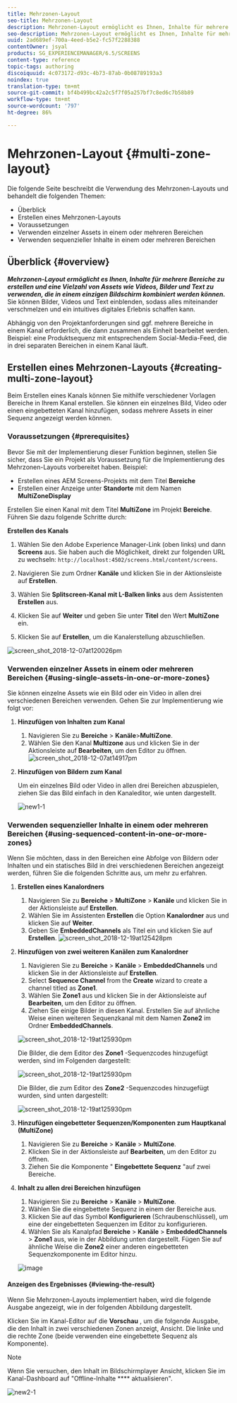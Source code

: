 ```yaml
---
title: Mehrzonen-Layout
seo-title: Mehrzonen-Layout
description: Mehrzonen-Layout ermöglicht es Ihnen, Inhalte für mehrere Bereiche zu erstellen und eine Vielzahl von Assets wie Videos, Bilder und Text zu verwenden, die in einem einzigen Bildschirm kombiniert werden können. Auf dieser Seite erfahren Sie mehr.
seo-description: Mehrzonen-Layout ermöglicht es Ihnen, Inhalte für mehrere Bereiche zu erstellen und eine Vielzahl von Assets wie Videos, Bilder und Text zu verwenden, die in einem einzigen Bildschirm kombiniert werden können. Auf dieser Seite erfahren Sie mehr.
uuid: 2ad689ef-700a-4eed-b5e2-fc57f2288388
contentOwner: jsyal
products: SG_EXPERIENCEMANAGER/6.5/SCREENS
content-type: reference
topic-tags: authoring
discoiquuid: 4c073172-d93c-4b73-87ab-0b08789193a3
noindex: true
translation-type: tm+mt
source-git-commit: bf4b499bc42a2c5f7f05a257bf7c8ed6c7b58b89
workflow-type: tm+mt
source-wordcount: '797'
ht-degree: 86%

---
```



# Mehrzonen-Layout {#multi-zone-layout}

Die folgende Seite beschreibt die Verwendung des Mehrzonen-Layouts und behandelt die folgenden Themen:

* Überblick
* Erstellen eines Mehrzonen-Layouts
* Voraussetzungen
* Verwenden einzelner Assets in einem oder mehreren Bereichen
* Verwenden sequenzieller Inhalte in einem oder mehreren Bereichen

## Überblick {#overview}

***Mehrzonen-Layout ermöglicht es Ihnen, Inhalte für mehrere Bereiche zu erstellen und eine Vielzahl von Assets wie Videos, Bilder und Text zu verwenden, die in einem einzigen Bildschirm kombiniert werden können.*** Sie können Bilder, Videos und Text einblenden, sodass alles miteinander verschmelzen und ein intuitives digitales Erlebnis schaffen kann.

Abhängig von den Projektanforderungen sind ggf. mehrere Bereiche in einem Kanal erforderlich, die dann zusammen als Einheit bearbeitet werden. Beispiel: eine Produktsequenz mit entsprechendem Social-Media-Feed, die in drei separaten Bereichen in einem Kanal läuft.

## Erstellen eines Mehrzonen-Layouts {#creating-multi-zone-layout}

Beim Erstellen eines Kanals können Sie mithilfe verschiedener Vorlagen Bereiche in Ihrem Kanal erstellen. Sie können ein einzelnes Bild, Video oder einen eingebetteten Kanal hinzufügen, sodass mehrere Assets in einer Sequenz angezeigt werden können.

### Voraussetzungen {#prerequisites}

Bevor Sie mit der Implementierung dieser Funktion beginnen, stellen Sie sicher, dass Sie ein Projekt als Voraussetzung für die Implementierung des Mehrzonen-Layouts vorbereitet haben. Beispiel:

* Erstellen eines AEM Screens-Projekts mit dem Titel **Bereiche**
* Erstellen einer Anzeige unter **Standorte** mit dem Namen **MultiZoneDisplay**

Erstellen Sie einen Kanal mit dem Titel **MultiZone** im Projekt **Bereiche**. Führen Sie dazu folgende Schritte durch:

**Erstellen des Kanals**

1. Wählen Sie den Adobe Experience Manager-Link (oben links) und dann **Screens** aus. Sie haben auch die Möglichkeit, direkt zur folgenden URL zu wechseln: `http://localhost:4502/screens.html/content/screens`.
1. Navigieren Sie zum Ordner **Kanäle** und klicken Sie in der Aktionsleiste auf **Erstellen**.

1. Wählen Sie **Splitscreen-Kanal mit L-Balken links** aus dem Assistenten **Erstellen** aus.

1. Klicken Sie auf **Weiter** und geben Sie unter **Titel** den Wert **MultiZone** ein.

1. Klicken Sie auf **Erstellen**, um die Kanalerstellung abzuschließen.

![screen_shot_2018-12-07at120026pm](assets/screen_shot_2018-12-07at120026pm.png)

### Verwenden einzelner Assets in einem oder mehreren Bereichen {#using-single-assets-in-one-or-more-zones}

Sie können einzelne Assets wie ein Bild oder ein Video in allen drei verschiedenen Bereichen verwenden. Gehen Sie zur Implementierung wie folgt vor:

1. **Hinzufügen von Inhalten zum Kanal**

   1. Navigieren Sie zu **Bereiche** > **Kanäle**>**MultiZone**.
   1. Wählen Sie den Kanal **Multizone** aus und klicken Sie in der Aktionsleiste auf **Bearbeiten**, um den Editor zu öffnen.
   ![screen_shot_2018-12-07at14917pm](assets/screen_shot_2018-12-07at14917pm.png)

1. **Hinzufügen von Bildern zum Kanal**

   Um ein einzelnes Bild oder Video in allen drei Bereichen abzuspielen, ziehen Sie das Bild einfach in den Kanaleditor, wie unten dargestellt.

   ![new1-1](assets/new1-1.gif)

### Verwenden sequenzieller Inhalte in einem oder mehreren Bereichen {#using-sequenced-content-in-one-or-more-zones}

Wenn Sie möchten, dass in den Bereichen eine Abfolge von Bildern oder Inhalten und ein statisches Bild in drei verschiedenen Bereichen angezeigt werden, führen Sie die folgenden Schritte aus, um mehr zu erfahren.

1. **Erstellen eines Kanalordners**

   1. Navigieren Sie zu **Bereiche** > **MultiZone** > **Kanäle** und klicken Sie in der Aktionsleiste auf **Erstellen**.
   1. Wählen Sie im Assistenten **Erstellen** die Option **Kanalordner** aus und klicken Sie auf **Weiter**.
   1. Geben Sie **EmbeddedChannels** als Titel ein und klicken Sie auf **Erstellen**.
   ![screen_shot_2018-12-19at125428pm](assets/screen_shot_2018-12-19at125428pm.png)

1. **Hinzufügen von zwei weiteren Kanälen zum Kanalordner**

   1. Navigieren Sie zu **Bereiche** > **Kanäle** > **EmbeddedChannels** und klicken Sie in der Aktionsleiste auf **Erstellen**.
   1. Select **Sequence Channel** from the **Create** wizard to create a channel titled as **Zone1**.
   1. Wählen Sie **Zone1** aus und klicken Sie in der Aktionsleiste auf **Bearbeiten**, um den Editor zu öffnen.
   1. Ziehen Sie einige Bilder in diesen Kanal.
   Erstellen Sie auf ähnliche Weise einen weiteren Sequenzkanal mit dem Namen **Zone2** im Ordner **EmbeddedChannels**.

   ![screen_shot_2018-12-19at125930pm](assets/screen_shot_2018-12-19at125930pm.png)

   Die Bilder, die dem Editor des **Zone1** -Sequenzcodes hinzugefügt werden, sind im Folgenden dargestellt:

   ![screen_shot_2018-12-19at125930pm](/help/user-guide/assets/multi-zone/multizone-1.png)

   Die Bilder, die zum Editor des **Zone2** -Sequenzcodes hinzugefügt wurden, sind unten dargestellt:

   ![screen_shot_2018-12-19at125930pm](/help/user-guide/assets/multi-zone/multizone-2.png)

1. **Hinzufügen eingebetteter Sequenzen/Komponenten zum Hauptkanal (MultiZone)**

   1. Navigieren Sie zu **Bereiche** > **Kanäle** > **MultiZone**.
   1. Klicken Sie in der Aktionsleiste auf **Bearbeiten**, um den Editor zu öffnen.
   1. Ziehen Sie die Komponente &quot; **Eingebettete Sequenz** &quot;auf zwei Bereiche.

1. **Inhalt zu allen drei Bereichen hinzufügen**

   1. Navigieren Sie zu **Bereiche** > **Kanäle** > **MultiZone**.
   1. Wählen Sie die eingebettete Sequenz in einem der Bereiche aus.
   1. Klicken Sie auf das Symbol **Konfigurieren** (Schraubenschlüssel), um eine der eingebetteten Sequenzen im Editor zu konfigurieren.
   1. Wählen Sie als Kanalpfad **Bereiche** > **Kanäle** > **EmbeddedChannels** > **Zone1** aus, wie in der Abbildung unten dargestellt.
   Fügen Sie auf ähnliche Weise die **Zone2** einer anderen eingebetteten Sequenzkomponente im Editor hinzu.

   ![image](/help/user-guide/assets/multi-zone/multizone-3.png)

#### Anzeigen des Ergebnisses {#viewing-the-result}

Wenn Sie Mehrzonen-Layouts implementiert haben, wird die folgende Ausgabe angezeigt, wie in der folgenden Abbildung dargestellt.

Klicken Sie im Kanal-Editor auf die **Vorschau** , um die folgende Ausgabe, die den Inhalt in zwei verschiedenen Zonen anzeigt, Ansicht. Die linke und die rechte Zone (beide verwenden eine eingebettete Sequenz als Komponente).

>[!NOTE]
>Wenn Sie versuchen, den Inhalt im Bildschirmplayer Ansicht, klicken Sie im Kanal-Dashboard auf &quot;Offline-Inhalte **** aktualisieren&quot;.

![new2-1](/help/user-guide/assets/multi-zone/screens-multi1.gif)


